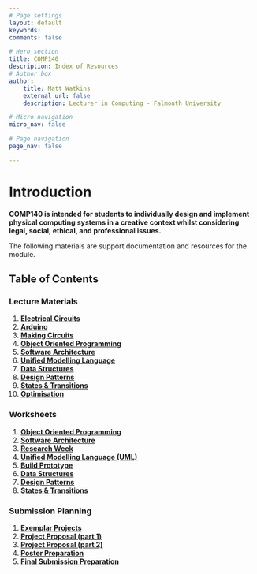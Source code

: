 ```yaml
---
# Page settings
layout: default
keywords:
comments: false

# Hero section
title: COMP140
description: Index of Resources
# Author box
author:
    title: Matt Watkins
    external_url: false
    description: Lecturer in Computing - Falmouth University

# Micro navigation
micro_nav: false

# Page navigation
page_nav: false

---
```

# Introduction

**COMP140 is intended for students to individually design and implement physical computing systems in a creative context whilst considering legal, social, ethical, and professional issues.**

The following materials are support documentation and resources for the module.

## Table of Contents

### Lecture Materials
 1. **[Electrical Circuits](../electrical-circuits-lm "Electrical Circuits Lecture Materials")**
 2. **[Arduino](../arduino-lm "Arduino Lecture Materials")**
 3. **[Making Circuits](../making-circuits-lm "Making Circuits Lecture Materials")**
 4. **[Object Oriented Programming](../oop-lm "OOP Lecture Materials")**
 5. **[Software Architecture](../software-architecture-lm "Software Architecture Lecture Materials")**
 6. **[Unified Modelling Language](../uml-lm "UML Lecture Materials")**
 7. **[Data Structures](../data-structures-lm "Data Structures Lecture Materials")**
 8. **[Design Patterns](../design-patterns-lm "Design Patterns Lecture Materials")**
 9. **[States & Transitions](../cybernetics-lm "Cybernetics Lecture Materials")**
 10. **[Optimisation](../optimisation-lm "Optimisation Lecture Materials")**

### Worksheets
 1. **[Object Oriented Programming](../oop-ws "OOP")**
 2. **[Software Architecture](../software-architecture-ws "Software Architecture")**
 3. **[Research Week](../research-week-ws "Research Week")**
 4. **[Unified Modelling Language (UML)](../uml-ws "UML")**
 5. **[Build Prototype](../prototype-ws "Build Prototype")**
 6. **[Data Structures](../data-structures-ws "Data Structures")**
 7. **[Design Patterns](../design-patterns-ws "Design Patterns")**
 8. **[States & Transitions](../cybernetics-ws "States & Transitions")** 
<!---#### 9 - [Optimisation](../optimisation-ws "Optimisation")-->


### Submission Planning
 1. **[Exemplar Projects](../exemplar-research "Exemplar Projects")**
 2. **[Project Proposal (part 1)](../project-proposal-part-1 "Project Proposal Part 1")**
 3. **[Project Proposal (part 2)](../project-proposal-part-2 "Project Proposal Part 2")**
 4. **[Poster Preparation](../poster-preparation "Poster Preparation")**
 5. **[Final Submission Preparation](../final-submission-preparation "Final Submission Preparation")**


    
<!--stackedit_data:
eyJoaXN0b3J5IjpbLTE1MzE4NTcyNTAsODkwOTExMzEsLTE1OT
gyNjI5MTgsLTc1MDI5MDA4NiwtODkxMzYxMDg0LDI3ODIzOTU1
OCwtMTE4OTI1ODk0NSwtMTEzMjA3Mjc1OSwxOTg4MjIwMzQ5LC
0zMzczNzE5MjcsMTc3OTQ2NDk4MCwtNTQ1MjQ5ODMyLC0xODY4
NDQ1NywtMjk1MDQ0NTk4LC0yMTQxMTAzNTM3LC0yOTg2NTg2MT
EsLTYwNDU4MDE1MSw5MDc3OTc3MjgsMTI2NjQ1NDU3MywtMTk5
ODU2NzMxOV19
-->